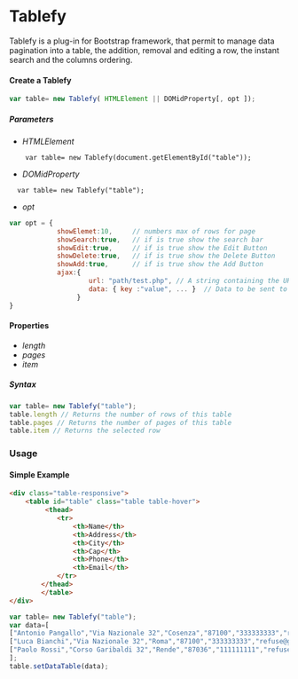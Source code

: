# Tablefy
Tablefy is a plug-in for Bootstrap framework, that permit to manage data pagination into a table, the addition, removal and editing a row, the instant search and the columns ordering.
#### Create a Tablefy
```javascript
var table= new Tablefy( HTMLElement || DOMidProperty[, opt ]);
```
##### Parameters
* *HTMLElement*
 ```
     var table= new Tablefy(document.getElementById("table"));
```
* *DOMidProperty*
 ``` 
   var table= new Tablefy("table");
```
* *opt*
```javascript
var opt = {
            showElemet:10,     // numbers max of rows for page
            showSearch:true,   // if is true show the search bar
            showEdit:true,     // if is true show the Edit Button
            showDelete:true,   // if is true show the Delete Button
            showAdd:true,      // if is true show the Add Button
            ajax:{
                    url: "path/test.php", // A string containing the URL to which the request is sent.
                    data: { key :"value", ... }  // Data to be sent to the server.
                 } 
}
```

#### Properties
* *length* 
* *pages*   
* *item*    

##### Syntax
```javascript
var table= new Tablefy("table");
table.length // Returns the number of rows of this table
table.pages // Returns the number of pages of this table
table.item // Returns the selected row
```

### Usage
#### Simple Example
```html
<div class="table-responsive">
	<table id="table" class="table table-hover">
		 <thead>
			<tr>
				<th>Name</th>
				<th>Address</th>
				<th>City</th>
				<th>Cap</th>
				<th>Phone</th>
				<th>Email</th>
			</tr>
		</thead>
        </table>
</div>
```
```javascript
var table= new Tablefy("table");
var data=[
["Antonio Pangallo","Via Nazionale 32","Cosenza","87100","333333333","refuse@github.com"],
["Luca Bianchi","Via Nazionale 32","Roma","87100","333333333","refuse@github.com"],
["Paolo Rossi","Corso Garibaldi 32","Rende","87036","111111111","refuse@github.com"]
];
table.setDataTable(data);
```

